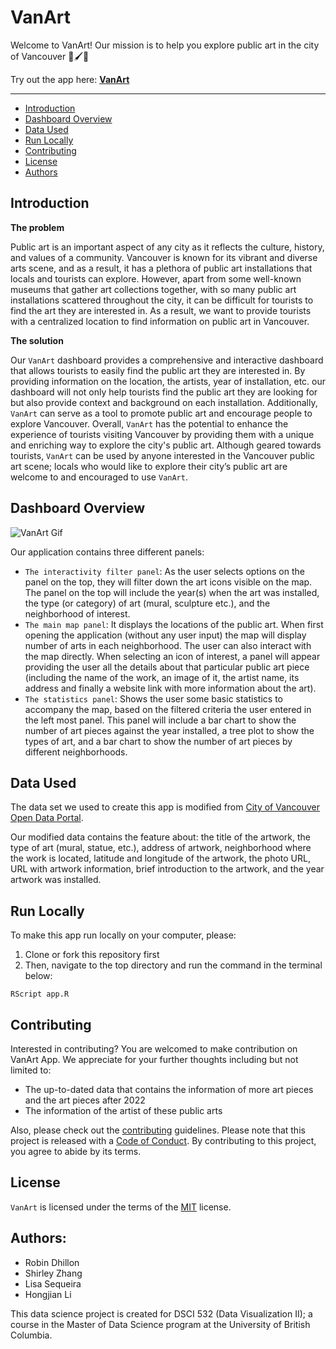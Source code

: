 # VanArt

Welcome to VanArt! Our mission is to help you explore public art in the city of Vancouver 🎨🖌🌆

Try out the app here: **[VanArt](https://shlrley.shinyapps.io/VanArt/)**

---

- [Introduction](#introduction)
- [Dashboard Overview](https://github.com/UBC-MDS/VanArt/tree/milestone-2-edits#dashboard-overview)
- [Data Used](https://github.com/UBC-MDS/VanArt/tree/milestone-2-edits#data-used)
- [Run Locally](https://github.com/UBC-MDS/VanArt/tree/milestone-2-edits#run-locally)
- [Contributing](https://github.com/UBC-MDS/VanArt/tree/milestone-2-edits#contributingg)
- [License](https://github.com/UBC-MDS/VanArt/tree/milestone-2-edits#license)
- [Authors](https://github.com/UBC-MDS/VanArt/tree/milestone-2-edits#authors)


## Introduction

**The problem**

Public art is an important aspect of any city as it reflects the culture, history, and values of a community. Vancouver is known for its vibrant and diverse arts scene, and as a result, it has a plethora of public art installations that locals and tourists can explore. However, apart from some well-known museums that gather art collections together, with so many public art installations scattered throughout the city, it can be difficult for tourists to find the art they are interested in. As a result, we want to provide tourists with a centralized location to find information on public art in Vancouver.

**The solution**

Our `VanArt` dashboard provides a comprehensive and interactive dashboard that allows tourists to easily find the public art they are interested in. By providing information on the location, the artists, year of installation, etc. our dashboard will not only help tourists find the public art they are looking for but also provide context and background on each installation. Additionally, `VanArt` can serve as a tool to promote public art and encourage people to explore Vancouver. Overall, `VanArt` has the potential to enhance the experience of tourists visiting Vancouver by providing them with a unique and enriching way to explore the city's public art. Although geared towards tourists, `VanArt` can be used by anyone interested in the Vancouver public art scene; locals who would like to explore their city’s public art are welcome to and encouraged to use `VanArt`.


## Dashboard Overview

![VanArt Gif](vanart.gif)

Our application contains three different panels:
-   `The interactivity filter panel`: As the user selects options on the panel on the top, 
    they will filter down the art icons visible on the map. The panel on the top will include 
    the year(s) when the art was installed, the type (or category) of art (mural, sculpture etc.), 
    and the neighborhood of interest. 
-   `The main map panel`: It displays the locations of the public art. When first opening the application 
    (without any user input) the map will display number of arts in each neighborhood. The user can also 
    interact with the map directly. When selecting an icon of interest, a panel will appear providing 
    the user all the details about that particular public art piece (including the name of the work, 
    an image of it, the artist name, its address and finally a website link with more information about the art).  
-   `The statistics panel`: Shows the user some basic statistics to accompany the map, based on the 
    filtered criteria the user entered in the left most panel. This panel will include a bar chart 
    to show the number of art pieces against the year installed, a tree plot to show the types of art, 
    and a bar chart to show the number of art pieces by different neighborhoods.

## Data Used

The data set we used to create this app is modified from [City of Vancouver Open Data Portal](https://opendata.vancouver.ca/explore/dataset/public-art/export/).

Our modified data contains the feature about: the title of the artwork, the type of art (mural, statue, etc.), address of artwork, neighborhood where the work is located, latitude and longitude of the artwork, the photo URL, URL with artwork information, brief introduction to the artwork, and the year artwork was installed.


## Run Locally

To make this app run locally on your computer, please:

1. Clone or fork this repository first
2. Then, navigate to the top directory and run the command in the terminal below:

```{bash}
RScript app.R
```

## Contributing

Interested in contributing? You are welcomed to make contribution on VanArt App. We appreciate for your further thoughts including but not limited to:
-   The up-to-dated data that contains the information of more art pieces and the art pieces after 2022
-   The information of the artist of these public arts

Also, please check out the [contributing](CONTRIBUTING.md) guidelines. Please note that this project is released with a [Code of Conduct](CODE_OF_CONDUCT.md). By contributing to this project, you agree to abide by its terms.


## License

`VanArt` is licensed under the terms of the [MIT](LICENSE) license.

## Authors:

- Robin Dhillon
- Shirley Zhang
- Lisa Sequeira 
- Hongjian Li

This data science project is created for DSCI 532 (Data Visualization II); a course in the Master of Data Science program at the University of British Columbia.
